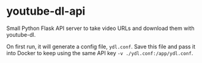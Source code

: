 # youtube-dl-api
Small Python Flask API server to take video URLs and download them with youtube-dl.

On first run, it will generate a config file, `ydl.conf`. Save this file and pass it into Docker to keep using the same API key `-v ./ydl.conf:/app/ydl.conf`.

